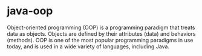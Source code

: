 # java-oop
 Object-oriented programming (OOP) is a programming paradigm that treats data as objects. Objects are defined by their attributes (data) and behaviors (methods). OOP is one of the most popular programming paradigms in use today, and is used in a wide variety of languages, including Java.
